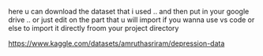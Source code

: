 here u can download the dataset that i used .. and then put in your google drive .. or just edit on the part that u will import if you wanna use vs code or else to import it directly froom your project directory 

https://www.kaggle.com/datasets/amruthasriram/depression-data
 
 
